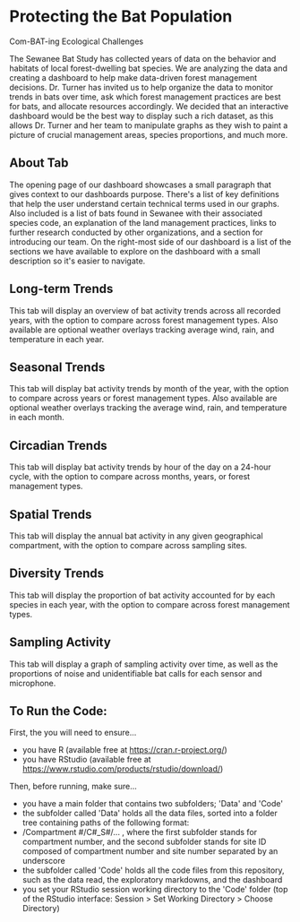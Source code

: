 # Protecting the Bat Population
Com-BAT-ing Ecological Challenges

The Sewanee Bat Study has collected years of data on the behavior and habitats of local forest-dwelling bat species. We are analyzing the data and creating 
a dashboard to help make data-driven forest management decisions.  Dr. Turner has invited us to help organize the data to monitor trends in bats over time,
ask which forest management practices are best for bats, and allocate resources accordingly. We decided that an interactive dashboard would be the best way 
to display such a rich dataset, as this allows Dr. Turner and her team to manipulate graphs as they wish to paint a picture of crucial management areas, 
species proportions, and much more. 

## About Tab
The opening page of our dashboard showcases a small paragraph that gives context to our dashboards purpose. There's a list of key definitions that help the 
user understand certain technical terms used in our graphs. Also included is a list of bats found in Sewanee with their associated species code, an 
explanation of the land management practices, links to further research conducted by other organizations, and a section for introducing our team. On the 
right-most side of our dashboard is a list of the sections we have available to explore on the dashboard with a small description so it's easier to 
navigate.

## Long-term Trends
This tab will display an overview of bat activity trends across all recorded years, with the option to compare across forest management types. Also 
available are optional weather overlays tracking average wind, rain, and temperature in each year.

## Seasonal Trends
This tab will display bat activity trends by month of the year, with the option to compare across years or forest management types. Also available are 
optional weather overlays tracking the average wind, rain, and temperature in each month.

## Circadian Trends
This tab will display bat activity trends by hour of the day on a 24-hour cycle, with the option to compare across months, years, or forest management 
types.

## Spatial Trends 
This tab will display the annual bat activity in any given geographical compartment, with the option to compare across sampling sites.

## Diversity Trends
This tab will display the proportion of bat activity accounted for by each species in each year, with the option to compare across forest management types.

## Sampling Activity
This tab will display a graph of sampling activity over time, as well as the proportions of noise and unidentifiable bat calls for each sensor and 
microphone.

## To Run the Code:
First, the you will need to ensure... 
- you have R (available free at https://cran.r-project.org/) 
- you have RStudio (available free at https://www.rstudio.com/products/rstudio/download/)

Then, before running, make sure...
- you have a main folder that contains two subfolders; 'Data' and 'Code'
- the subfolder called 'Data' holds all the data files, sorted into a folder tree containing paths of the following format: 
- /Compartment #/C#_S#/... , 
  where the first subfolder stands for compartment number, 
  and the second subfolder stands for site ID composed of compartment number and site number separated by an underscore
- the subfolder called 'Code' holds all the code files from this repository, such as the data read, the exploratory markdowns, and the dashboard
- you set your RStudio session working directory to the 'Code' folder (top of the RStudio interface: Session > Set Working Directory > Choose Directory) 

